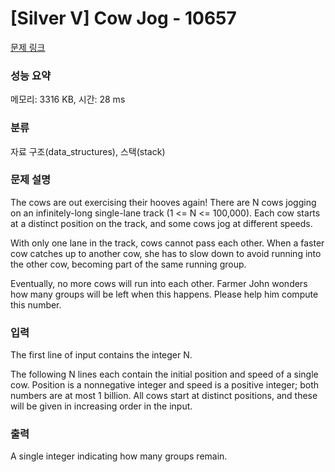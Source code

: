 # [Silver V] Cow Jog - 10657 

[문제 링크](https://www.acmicpc.net/problem/10657) 

### 성능 요약

메모리: 3316 KB, 시간: 28 ms

### 분류

자료 구조(data_structures), 스택(stack)

### 문제 설명

<p>The cows are out exercising their hooves again!  There are N cows jogging on an infinitely-long single-lane track (1 <= N <= 100,000). Each cow starts at a distinct position on the track, and some cows jog at different speeds.</p>

<p>With only one lane in the track, cows cannot pass each other.  When a faster cow catches up to another cow, she has to slow down to avoid running into the other cow, becoming part of the same running group.</p>

<p>Eventually, no more cows will run into each other.  Farmer John wonders how many groups will be left when this happens.  Please help him compute this number.</p>

### 입력 

 <p>The first line of input contains the integer N.</p>

<p>The following N lines each contain the initial position and speed of a single cow.  Position is a nonnegative integer and speed is a positive integer; both numbers are at most 1 billion.  All cows start at  distinct positions, and these will be given in increasing order in the input.</p>

### 출력 

 <p>A single integer indicating how many groups remain.</p>

<p> </p>

